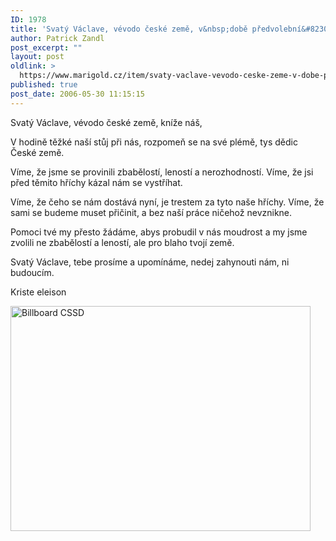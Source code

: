 ```yaml
---
ID: 1978
title: 'Svatý Václave, vévodo české země, v&nbsp;době předvolební&#8230;'
author: Patrick Zandl
post_excerpt: ""
layout: post
oldlink: >
  https://www.marigold.cz/item/svaty-vaclave-vevodo-ceske-zeme-v-dobe-predvolebni
published: true
post_date: 2006-05-30 11:15:15
---
```

Svatý Václave, 
vévodo české země,
kníže náš,

V hodině těžké naší
stůj při nás,
rozpomeň se na své plémě,
tys dědic České země. 

Víme, že jsme se provinili
zbabělostí, leností a nerozhodností.
Víme, že jsi před těmito hříchy
kázal nám se vystříhat.

Víme, že čeho se nám dostává nyní,
je trestem za tyto naše hříchy.
Víme, že sami se budeme muset přičinit,
a bez naší práce ničehož nevznikne.

Pomoci tvé my přesto žádáme,
abys probudil v nás moudrost
a my jsme zvolili ne zbabělostí a leností,
ale pro blaho tvojí země.

Svatý Václave,
tebe prosíme a upomínáme,
nedej zahynouti nám,
ni budoucím.

Kriste eleison
	
<p><img src="/wp-content/uploads/20060530-cssdbillboard.jpg" alt="Billboard CSSD" width="480" height="360" />
</p>
